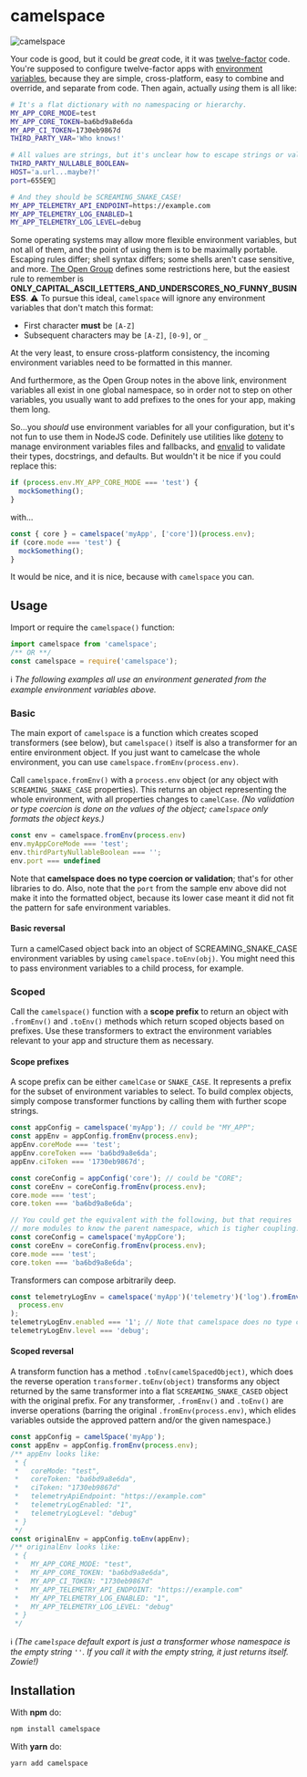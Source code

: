 # camelspace

![camelspace](https://user-images.githubusercontent.com/1643758/55430521-f73b0e80-5553-11e9-8aed-3c74e33f5a50.jpg)

Your code is good, but it could be _great_ code, it it was [twelve-factor](https://12factor.net/) code. You're supposed to configure twelve-factor apps with [environment variables](https://12factor.net/config), because they are simple, cross-platform, easy to combine and override, and separate from code. Then again, actually _using_ them is all like:

```sh
# It's a flat dictionary with no namespacing or hierarchy.
MY_APP_CORE_MODE=test
MY_APP_CORE_TOKEN=ba6bd9a8e6da
MY_APP_CI_TOKEN=1730eb9867d
THIRD_PARTY_VAR='Who knows!'

# All values are strings, but it's unclear how to escape strings or validate other types.
THIRD_PARTY_NULLABLE_BOOLEAN=
HOST='a.url...maybe?!'
port=655E9🐘

# And they should be SCREAMING_SNAKE_CASE!
MY_APP_TELEMETRY_API_ENDPOINT=https://example.com
MY_APP_TELEMETRY_LOG_ENABLED=1
MY_APP_TELEMETRY_LOG_LEVEL=debug
```

Some operating systems may allow more flexible environment variables, but not all of them, and the point of using them is to be maximally portable. Escaping rules differ; shell syntax differs; some shells aren't case sensitive, and more. [The Open Group](http://pubs.opengroup.org/onlinepubs/000095399/basedefs/xbd_chap08.html) defines some restrictions here, but the easiest rule to remember is **ONLY_CAPITAL_ASCII_LETTERS_AND_UNDERSCORES_NO_FUNNY_BUSINESS**. :warning: To pursue this ideal, `camelspace` will ignore any environment variables that don't match this format:

- First character **must** be `[A-Z]`
- Subsequent characters may be `[A-Z]`, `[0-9]`, or `_`

At the very least, to ensure cross-platform consistency, the incoming environment variables need to be formatted in this manner.

And furthermore, as the Open Group notes in the above link, environment variables all exist in one global namespace, so in order not to step on other variables, you usually want to add prefixes to the ones for your app, making them long.

So...you _should_ use environment variables for all your configuration, but it's not fun to use them in NodeJS code.
Definitely use utilities like [dotenv](https://npmjs.com/package/dotenv) to manage environment variables files and fallbacks, and [envalid](https://npmjs.com/package/envalid) to validate their types, docstrings, and defaults. But wouldn't it be nice if you could replace this:

```js
if (process.env.MY_APP_CORE_MODE === 'test') {
  mockSomething();
}
```

with...

```js
const { core } = camelspace('myApp', ['core'])(process.env);
if (core.mode === 'test') {
  mockSomething();
}
```

It would be nice, and it is nice, because with `camelspace` you can.

## Usage

Import or require the `camelspace()` function:

```js
import camelspace from 'camelspace';
/** OR **/
const camelspace = require('camelspace');
```

:information_source: _The following examples all use an environment generated from the example environment variables above._

### Basic

The main export of `camelspace` is a function which creates scoped
transformers (see below), but `camelspace()` itself is also a transformer for
an entire environment object. If you just want to camelcase the whole
environment, you can use `camelspace.fromEnv(process.env)`.

Call `camelspace.fromEnv()` with a `process.env` object (or any object with
`SCREAMING_SNAKE_CASE` properties). This returns an object representing the
whole environment, with all properties changes to `camelCase`. _(No
validation or type coercion is done on the values of the object; `camelspace`
only formats the object keys.)_

```js
const env = camelspace.fromEnv(process.env)
env.myAppCoreMode === 'test';
env.thirdPartyNullableBoolean === '';
env.port === undefined
```

Note that **camelspace does no type coercion or validation**; that's for other
libraries to do. Also, note that the `port` from the sample env above did not
make it into the formatted object, because its lower case meant it did not fit
the pattern for safe environment variables.

#### Basic reversal

Turn a camelCased object back into an object of SCREAMING_SNAKE_CASE environment
variables by using `camelspace.toEnv(obj)`. You might need this to pass
environment variables to a child process, for example.

### Scoped

Call the `camelspace()` function with a **scope prefix** to return an
object with `.fromEnv()` and `.toEnv()` methods which return scoped objects
based on prefixes. Use these transformers to extract the environment variables
relevant to your app and structure them as necessary.

#### Scope prefixes

A scope prefix can be either `camelCase` or `SNAKE_CASE`. It represents a prefix
for the subset of environment variables to select. To build complex objects,
simply compose transformer functions by calling them with further scope strings.

```js
const appConfig = camelspace('myApp'); // could be "MY_APP";
const appEnv = appConfig.fromEnv(process.env);
appEnv.coreMode === 'test';
appEnv.coreToken === 'ba6bd9a8e6da';
appEnv.ciToken === '1730eb9867d';

const coreConfig = appConfig('core'); // could be "CORE";
const coreEnv = coreConfig.fromEnv(process.env);
core.mode === 'test';
core.token === 'ba6bd9a8e6da';

// You could get the equivalent with the following, but that requires
// more modules to know the parent namespace, which is tigher coupling.
const coreConfig = camelspace('myAppCore');
const coreEnv = coreConfig.fromEnv(process.env);
core.mode === 'test';
core.token === 'ba6bd9a8e6da';
```

Transformers can compose arbitrarily deep.

```js
const telemetryLogEnv = camelspace('myApp')('telemetry')('log').fromEnv(
  process.env
);
telemetryLogEnv.enabled === '1'; // Note that camelspace does no type coercion.
telemetryLogEnv.level === 'debug';
```

#### Scoped reversal

A transform function has a method `.toEnv(camelSpacedObject)`, which does the
reverse operation `transformer.toEnv(object)` transforms any object returned
by the same transformer into a flat `SCREAMING_SNAKE_CASED` object with the
original prefix. For any transformer, `.fromEnv()` and `.toEnv()` are inverse
operations (barring the original `.fromEnv(process.env)`, which elides variables
outside the approved pattern and/or the given namespace.)

```js
const appConfig = camelSpace('myApp');
const appEnv = appConfig.fromEnv(process.env);
/** appEnv looks like:
 * {
 *   coreMode: "test",
 *   coreToken: "ba6bd9a8e6da",
 *   ciToken: "1730eb9867d"
 *   telemetryApiEndpoint: "https://example.com"
 *   telemetryLogEnabled: "1",
 *   telemetryLogLevel: "debug"
 * }
 */
const originalEnv = appConfig.toEnv(appEnv);
/** originalEnv looks like:
 * {
 *   MY_APP_CORE_MODE: "test",
 *   MY_APP_CORE_TOKEN: "ba6bd9a8e6da",
 *   MY_APP_CI_TOKEN: "1730eb9867d"
 *   MY_APP_TELEMETRY_API_ENDPOINT: "https://example.com"
 *   MY_APP_TELEMETRY_LOG_ENABLED: "1",
 *   MY_APP_TELEMETRY_LOG_LEVEL: "debug"
 * }
 */
```

:information_source: _(The `camelspace` default export is just a transformer whose namespace is the empty string `''`. If you call it with the empty string, it just returns itself. Zowie!)_

## Installation

With **npm** do:

```sh
npm install camelspace
```

With **yarn** do:

```sh
yarn add camelspace
```
